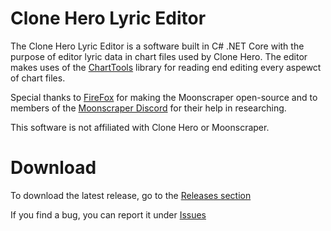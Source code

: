# Clone Hero Lyric Editor
The Clone Hero Lyric Editor is a software built in C# .NET Core with the purpose of editor lyric data in chart files used by Clone Hero. The editor makes uses of the [ChartTools](https://github.com/TheBoxyBear/ChartTools) library for reading end editing every aspewct of chart files.

Special thanks to [FireFox](https://github.com/FireFox2000000) for making the Moonscraper open-source and to members of the [Moonscraper Discord](https://discord.gg/x3JG3sPv) for their help in researching.

This software is not affiliated with Clone Hero or Moonscraper.

# Download
To download the latest release, go to the [Releases section](https://github.com/TheBoxyBear/LyricEditor/releases)

If you find a bug, you can report it under [Issues](https://github.com/TheBoxyBear/LyricEditor/issues)
